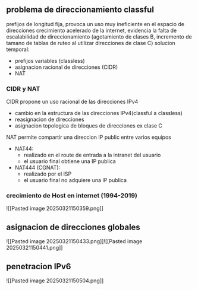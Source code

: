 ## problema de direccionamiento classful
prefijos de longitud fija, provoca un uso muy ineficiente en el espacio de direcciones
crecimiento acelerado de la internet, evidencia la falta de escalabilidad de direccionamiento (agotamiento de clases B, incremento de tamano de tablas de ruteo al utilizar direcciones de clase C)
solucion temporal:
- prefijos variables (classless)
- asignacion racional de direcciones (CIDR)
- NAT

### CIDR y NAT
CIDR propone un uso racional de las direcciones IPv4
- cambio en la estructura de las direcciones IPv4(classful a classless)
- reasignacion de direcciones
- asignacion topologica de bloques de direcciones ex clase C

NAT permite compartir una direccion IP public entre varios equipos
- NAT44:
	- realizado en el route de entrada a la intranet del usuario
	- el usuario final obtiene una IP publica
- NAT444 (CGNAT):
	- realizado por el ISP
	- el usuario final no adquiere una IP publica


### crecimiento de Host en internet (1994-2019)
![[Pasted image 20250321150359.png]]

## asignacion de direcciones globales
![[Pasted image 20250321150433.png]]![[Pasted image 20250321150441.png]]



## penetracion IPv6
![[Pasted image 20250321150504.png]]